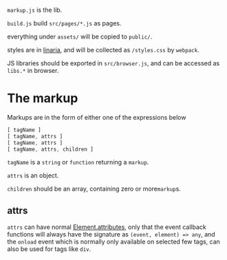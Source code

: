 `markup.js` is the lib.

`build.js` build `src/pages/*.js` as pages.

everything under `assets/` will be copied to `public/`. 

styles are in [linaria](https://github.com/callstack/linaria), and will be collected as `/styles.css` by `webpack`.

JS libraries should be exported in `src/browser.js`, and can be accessed as `libs.*` in browser.

# The markup

Markups are in the form of either one of the expressions below
```js
[ tagName ]
[ tagName, attrs ]
[ tagName, attrs ]
[ tagName, attrs, children ]
```
`tagName` is a `string` or `function` returning a `markup`.

`attrs` is an object.

`children` should be an array, containing zero or more`markup`s. 

## attrs

`attrs` can have normal [Element.attributes](https://developer.mozilla.org/en-US/docs/Web/API/Element/attributes), only that the event callback functions will always have the signature as `(event, element) => any`, and the `onload` event which is normally only available on selected few tags, can also be used for tags like `div`.

